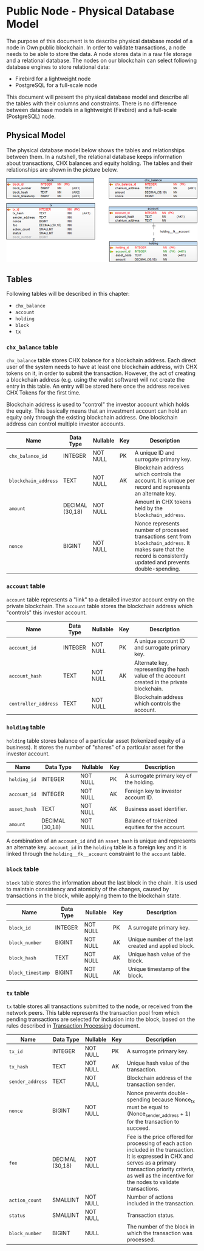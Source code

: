 # Public Node - Physical Database Model

The purpose of this document is to describe physical database model of a node in Own public blockchain.
In order to validate transactions, a node needs to be able to store the data. A node stores data in a raw file storage and a relational database. The nodes on our blockchain can select following database engines to store relational data:
* Firebird for a lightweight node
* PostgreSQL for a full-scale node

This document will present the physical database model and describe all the tables with their columns and constraints. There is no difference between database models in a lightweight (Firebird) and a full-scale (PostgreSQL) node.


## Physical Model

The physical database model below shows the tables and relationships between them. In a nutshell, the relational database keeps information about transactions, CHX balances and equity holding. The tables and their relationships are shown in the picture below.

![PhysicalDatabaseModel](PhysicalDatabaseModel.png)

## Tables

Following tables will be described in this chapter:
* `chx_balance`
* `account`
* `holding`
* `block`
* `tx`


### `chx_balance` table

`chx_balance` table stores CHX balance for a blockchain address. Each direct user of the system needs to have at least one blockchain address, with CHX tokens on it, in order to submit the transaction. However, the act of creating a blockchain address (e.g. using the wallet software) will not create the entry in this table. An entry will be stored here once the address receives CHX Tokens for the first time.

Blockchain address is used to "control" the investor account which holds the equity. This basically means that an investment account can hold an equity only through the existing blockchain address. One blockchain address can control multiple investor accounts.

| Name | Data Type | Nullable | Key | Description |
|------|-----------|----------|-----|-------------|
| `chx_balance_id` | INTEGER | NOT NULL | PK | A unique ID and surrogate primary key.
| `blockchain_address` | TEXT | NOT NULL | AK | Blockchain address which controls the account. It is unique per record and represents an alternate key.
| `amount` | DECIMAL (30,18) | NOT NULL | | Amount in CHX tokens held by the `blockchain_address`.
| `nonce` | BIGINT | NOT NULL | | Nonce represents number of processed transactions sent from `blockchain_address`. It makes sure that the record is consistently updated and prevents double-spending.


### `account` table

`account` table represents a "link" to a detailed investor account entry on the private blockchain. The `account` table stores the blockchain address which "controls" this investor account.

| Name | Data Type | Nullable | Key | Description |
|------|-----------|----------|-----|-------------|
| `account_id` | INTEGER | NOT NULL | PK | A unique account ID and surrogate primary key.
| `account_hash` | TEXT | NOT NULL | AK | Alternate key, representing the hash value of the account created in the private blockchain.
| `controller_address` | TEXT | NOT NULL | | Blockchain address which controls the account.


### `holding` table

`holding` table stores balance of a particular asset (tokenized equity of a business). It stores the number of "shares" of a particular asset for the investor account.

| Name | Data Type | Nullable | Key | Description |
|------|-----------|----------|-----|-------------|
| `holding_id` | INTEGER | NOT NULL | PK | A surrogate primary key of the holding.
| `account_id` | INTEGER | NOT NULL | AK | Foreign key to investor account ID.
| `asset_hash` | TEXT | NOT NULL | AK | Business asset identifier.
| `amount` | DECIMAL (30,18) | NOT NULL | | Balance of tokenized equities for the account.

A combination of an `account_id` and an `asset_hash` is unique and represents an alternate key. `account_id` in the `holding` table is a foreign key and it is linked through the `holding__fk__account` constraint to the `account` table.


### `block` table

`block` table stores the information about the last block in the chain. It is used to maintain consistency and atomicity of the changes, caused by transactions in the block, while applying them to the blockchain state.

| Name | Data Type | Nullable | Key | Description |
|------|-----------|----------|-----|-------------|
| `block_id` | INTEGER | NOT NULL | PK | A surrogate primary key.
| `block_number` | BIGINT | NOT NULL | AK | Unique number of the last created and applied block.
| `block_hash` | TEXT | NOT NULL | AK | Unique hash value of the block.
| `block_timestamp` | BIGINT | NOT NULL | AK | Unique timestamp of the block.


### `tx` table

`tx` table stores all transactions submitted to the node, or received from the network peers. This table represents the transaction pool from which pending transactions are selected for inclusion into the block, based on the rules described in [Transaction Processing](../Transactions/TxProcessing.md) document.

| Name | Data Type | Nullable | Key | Description |
|------|-----------|----------|-----|-------------|
| `tx_id` | INTEGER | NOT NULL | PK | A surrogate primary key.
| `tx_hash` | TEXT | NOT NULL | AK | Unique hash value of the transaction.
| `sender_address` | TEXT | NOT NULL | | Blockchain address of the transaction sender.
| `nonce` | BIGINT | NOT NULL | | Nonce prevents double-spending because Nonce<sub>tx</sub> must be equal to (Nonce<sub>sender_address</sub> + 1) for the transaction to succeed.
| `fee` | DECIMAL (30,18) | NOT NULL | | Fee is the price offered for processing of each action included in the transaction. It is expressed in CHX and serves as a primary transaction priority criteria, as well as the incentive for the nodes to validate transactions.
| `action_count` | SMALLINT | NOT NULL | | Number of actions included in the transaction.
| `status` | SMALLINT | NOT NULL | | Transaction status.
| `block_number` | BIGINT | NULL | | The number of the block in which the transaction was processed.
